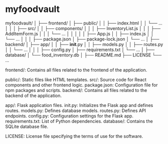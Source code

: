 # myfoodvault

myfoodvault/
│
├── frontend/
│   ├── public/
│   │   ├── index.html
│   │   └── ...
│   │
│   ├── src/
│   │   ├── components/
│   │   │   ├── InventoryList.js
│   │   │   ├── AddItemForm.js
│   │   │   └── ...
│   │   │
│   │   ├── App.js
│   │   ├── index.js
│   │   └── ...
│   │
│   ├── package.json
│   ├── package-lock.json
│   └── ...
│
├── backend/
│   ├── app/
│   │   ├── __init__.py
│   │   ├── models.py
│   │   ├── routes.py
│   │   └── ...
│   │
│   ├── config.py
│   ├── requirements.txt
│   └── ...
│
├── database/
│   └── food_inventory.db
│
├── README.md
├── LICENSE
└── ...


frontend/: Contains all files related to the frontend of the application.

public/: Static files like HTML templates.
src/: Source code for React components and other frontend logic.
package.json: Configuration file for npm packages and scripts.
backend/: Contains all files related to the backend of the application.

app/: Flask application files.
init.py: Initializes the Flask app and defines routes.
models.py: Defines database models.
routes.py: Defines API endpoints.
config.py: Configuration settings for the Flask app.
requirements.txt: List of Python dependencies.
database/: Contains the SQLite database file.

LICENSE: License file specifying the terms of use for the software.